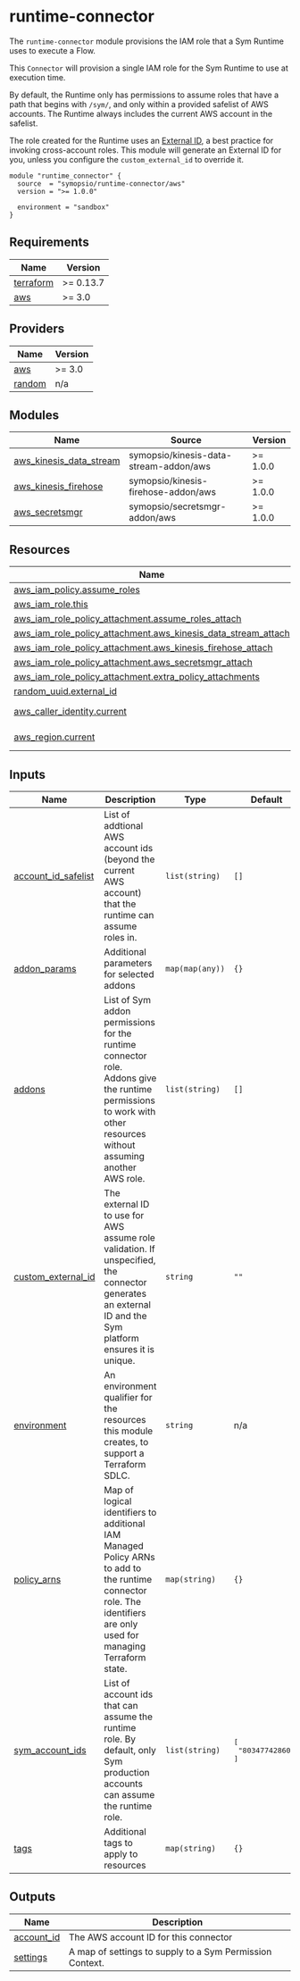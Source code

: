 # runtime-connector

The `runtime-connector` module provisions the IAM role that a Sym Runtime uses to execute a Flow.

This `Connector` will provision a single IAM role for the Sym Runtime to use at execution time.

By default, the Runtime only has permissions to assume roles that have a path that begins with `/sym/`, and only within a provided safelist of AWS accounts. The Runtime always includes the current AWS account in the safelist.

The role created for the Runtime uses an [External ID](https://docs.aws.amazon.com/IAM/latest/UserGuide/id_roles_common-scenarios_third-party.html), a best practice for invoking cross-account roles. This module will generate an External ID for you, unless you configure the `custom_external_id` to override it.

```hcl
module "runtime_connector" {
  source  = "symopsio/runtime-connector/aws"
  version = ">= 1.0.0"

  environment = "sandbox"
}
```

<!-- BEGIN_TF_DOCS -->
## Requirements

| Name | Version |
|------|---------|
| <a name="requirement_terraform"></a> [terraform](#requirement\_terraform) | >= 0.13.7 |
| <a name="requirement_aws"></a> [aws](#requirement\_aws) | >= 3.0 |

## Providers

| Name | Version |
|------|---------|
| <a name="provider_aws"></a> [aws](#provider\_aws) | >= 3.0 |
| <a name="provider_random"></a> [random](#provider\_random) | n/a |

## Modules

| Name | Source | Version |
|------|--------|---------|
| <a name="module_aws_kinesis_data_stream"></a> [aws\_kinesis\_data\_stream](#module\_aws\_kinesis\_data\_stream) | symopsio/kinesis-data-stream-addon/aws | >= 1.0.0 |
| <a name="module_aws_kinesis_firehose"></a> [aws\_kinesis\_firehose](#module\_aws\_kinesis\_firehose) | symopsio/kinesis-firehose-addon/aws | >= 1.0.0 |
| <a name="module_aws_secretsmgr"></a> [aws\_secretsmgr](#module\_aws\_secretsmgr) | symopsio/secretsmgr-addon/aws | >= 1.0.0 |

## Resources

| Name | Type |
|------|------|
| [aws_iam_policy.assume_roles](https://registry.terraform.io/providers/hashicorp/aws/latest/docs/resources/iam_policy) | resource |
| [aws_iam_role.this](https://registry.terraform.io/providers/hashicorp/aws/latest/docs/resources/iam_role) | resource |
| [aws_iam_role_policy_attachment.assume_roles_attach](https://registry.terraform.io/providers/hashicorp/aws/latest/docs/resources/iam_role_policy_attachment) | resource |
| [aws_iam_role_policy_attachment.aws_kinesis_data_stream_attach](https://registry.terraform.io/providers/hashicorp/aws/latest/docs/resources/iam_role_policy_attachment) | resource |
| [aws_iam_role_policy_attachment.aws_kinesis_firehose_attach](https://registry.terraform.io/providers/hashicorp/aws/latest/docs/resources/iam_role_policy_attachment) | resource |
| [aws_iam_role_policy_attachment.aws_secretsmgr_attach](https://registry.terraform.io/providers/hashicorp/aws/latest/docs/resources/iam_role_policy_attachment) | resource |
| [aws_iam_role_policy_attachment.extra_policy_attachments](https://registry.terraform.io/providers/hashicorp/aws/latest/docs/resources/iam_role_policy_attachment) | resource |
| [random_uuid.external_id](https://registry.terraform.io/providers/hashicorp/random/latest/docs/resources/uuid) | resource |
| [aws_caller_identity.current](https://registry.terraform.io/providers/hashicorp/aws/latest/docs/data-sources/caller_identity) | data source |
| [aws_region.current](https://registry.terraform.io/providers/hashicorp/aws/latest/docs/data-sources/region) | data source |

## Inputs

| Name | Description | Type | Default | Required |
|------|-------------|------|---------|:--------:|
| <a name="input_account_id_safelist"></a> [account\_id\_safelist](#input\_account\_id\_safelist) | List of addtional AWS account ids (beyond the current AWS account) that the runtime can assume roles in. | `list(string)` | `[]` | no |
| <a name="input_addon_params"></a> [addon\_params](#input\_addon\_params) | Additional parameters for selected addons | `map(map(any))` | `{}` | no |
| <a name="input_addons"></a> [addons](#input\_addons) | List of Sym addon permissions for the runtime connector role. Addons give the runtime permissions to work with other resources without assuming another AWS role. | `list(string)` | `[]` | no |
| <a name="input_custom_external_id"></a> [custom\_external\_id](#input\_custom\_external\_id) | The external ID to use for AWS assume role validation. If unspecified, the connector generates an external ID and the Sym platform ensures it is unique. | `string` | `""` | no |
| <a name="input_environment"></a> [environment](#input\_environment) | An environment qualifier for the resources this module creates, to support a Terraform SDLC. | `string` | n/a | yes |
| <a name="input_policy_arns"></a> [policy\_arns](#input\_policy\_arns) | Map of logical identifiers to additional IAM Managed Policy ARNs to add to the runtime connector role. The identifiers are only used for managing Terraform state. | `map(string)` | `{}` | no |
| <a name="input_sym_account_ids"></a> [sym\_account\_ids](#input\_sym\_account\_ids) | List of account ids that can assume the runtime role. By default, only Sym production accounts can assume the runtime role. | `list(string)` | <pre>[<br>  "803477428605"<br>]</pre> | no |
| <a name="input_tags"></a> [tags](#input\_tags) | Additional tags to apply to resources | `map(string)` | `{}` | no |

## Outputs

| Name | Description |
|------|-------------|
| <a name="output_account_id"></a> [account\_id](#output\_account\_id) | The AWS account ID for this connector |
| <a name="output_settings"></a> [settings](#output\_settings) | A map of settings to supply to a Sym Permission Context. |
<!-- END_TF_DOCS -->
